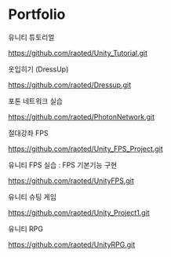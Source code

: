 <h1>Portfolio</h1>

유니티 튜토리얼<p>
https://github.com/raoted/Unity_Tutorial.git <p>
옷입히기 (DressUp) <p>
https://github.com/raoted/Dressup.git <p>
포톤 네트워크 실습 <p>
https://github.com/raoted/PhotonNetwork.git <p>
절대강좌 FPS <p>
https://github.com/raoted/Unity_FPS_Project.git <p>
유니티 FPS 실습 : FPS 기본기능 구현 <p>
https://github.com/raoted/UnityFPS.git <p>
유니티 슈팅 게임 <p>
https://github.com/raoted/Unity_Project1.git <p>
유니티 RPG <p>
https://github.com/raoted/UnityRPG.git <p>
